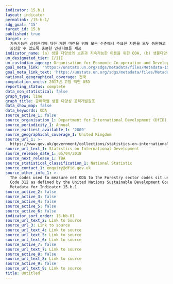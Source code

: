 ```yaml
---
indicator: 15.b.1
layout: indicator
permalink: /15-b-1/
sdg_goal: '15'
target_id: 15.b
published: true
target: >-
  지속가능한 삼림관리에 대한 재원 마련을 위해 모든 수준에서 주요한 자원을 모두 동원하고 개발도상국이 보존 및 재식림 등을 위한 삼림 관리를
  증진할 수 있도록 충분한 인센티브를 제공
indicator_name: (a) 생물 다양성의 보존과 지속가능한 이용을 위한 ODA, (b) 생물다양성 관련 경제기구로부터 발생한 이윤과 모금 재정
un_designated_tier: I/III
un_custodian_agency: Organisation for Economic Co-operation and Development (OECD)
goal_meta_link: 'https://unstats.un.org/sdgs/metadata/files/Metadata-15-0b-01.pdf'
goal_meta_link_text: 'https://unstats.un.org/sdgs/metadata/files/Metadata-15-0b-01.pdf'
national_geographical_coverage: 전국
computation_units: 2017년 고정 백만 USD
reporting_status: complete
data_non_statistical: false
graph_type: line
graph_title: 공여국별 생물 다양성 공적개발원조
data_show_map: false
data_keywords: ODA
source_active_1: false
source_organisation_1: Department for International Development (DfID)
source_periodicity_1: Annual
source_earliest_available_1: '2009'
source_geographical_coverage_1: United Kingdom
source_url_1: >-
  https://www.gov.uk/government/collections/statistics-on-international-development
source_url_text_1: Statistics on International Development
source_release_date_1: 05/04/2018
source_next_release_1: TBA
source_statistical_classification_1: National Statistic
source_contact_1: enquiry@dfid.gov.uk
source_other_info_1: >-
  The codes used to measure net ODA to the Forestry sector codes sit under DAC 5
  Code 312 as defined by the United Nations Sustainable Development Goal
  Metadata for Indicator 15.b.1.
source_active_2: false
source_active_3: false
source_active_4: false
source_active_5: false
source_active_6: false
indicator_sort_order: 15-bb-01
source_url_text_2: Link to Source
source_url_3: Link to source
source_url_text_4: Link to source
source_url_text_5: Link to source
source_url_text_6: Link to source
source_active_7: false
source_url_text_7: Link to source
source_active_8: false
source_url_text_8: Link to source
source_active_9: false
source_url_text_9: Link to source
title: Untitled
---
```

